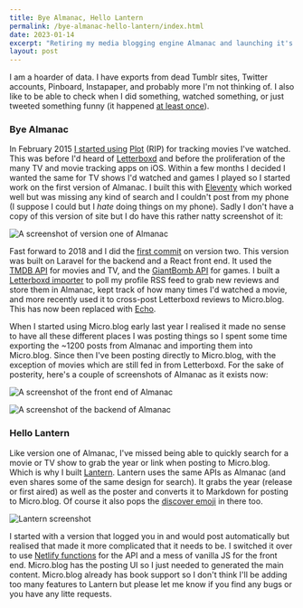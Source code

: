 ```yaml
---
title: Bye Almanac, Hello Lantern
permalink: /bye-almanac-hello-lantern/index.html
date: 2023-01-14
excerpt: "Retiring my media blogging engine Almanac and launching it's spirtual successor Lantern"
layout: post
---
```


I am a hoarder of data. I have exports from dead Tumblr sites, Twitter accounts,  Pinboard, Instapaper, and probably more I'm not thinking of. I also like to be able to check when I did something, watched something, or just tweeted something funny (it happened [at least once](https://hellsite.rknight.me/656762307494682624/)).

### Bye Almanac

In February 2015 [I started using](https://hellsite.rknight.me/569782414899355648/) [Plot](http://plotapp.io/) (RIP) for tracking movies I've watched. This was before I'd heard of [Letterboxd](https://letterboxd.com/) and before the proliferation of the many TV and movie tracking apps on iOS. Within a few months I decided I wanted the same for TV shows I'd watched and games I played so I started work on the first version of Almanac. I built this with [Eleventy](https://www.11ty.dev/) which worked well but was missing any kind of search and I couldn't post from my phone (I suppose I could but I _hate_ doing things on my phone). Sadly I don't have a copy of this version of site but I do have this rather natty screenshot of it:

![A screenshot of version one of Almanac](https://rknightuk.s3.amazonaws.com/site/almanac-screenshot.png)

Fast forward to 2018 and I did the [first commit](https://github.com/rknightuk/almanac/commit/2595bc622f75ef5ddc9a85cd745dd216b69fbddc) on version two. This version was built on Laravel for the backend and a React front end. It used the [TMDB API](https://www.themoviedb.org/) for movies and TV, and the [GiantBomb API](https://www.giantbomb.com/api/) for games. I built a [Letterboxd importer](https://github.com/rknightuk/almanac/blob/master/app/LetterboxdFetcher.php) to poll my profile RSS feed to grab new reviews and store them in Almanac, kept track of how many times I'd watched a movie, and more recently used it to cross-post Letterboxd reviews to Micro.blog. This has now been replaced with [Echo](https://echo.rknight.me).

When I started using Micro.blog early last year I realised it made no sense to have all these different places I was posting things so I spent some time exporting the ~1200 posts from Almanac and importing them into Micro.blog. Since then I've been posting directly to Micro.blog, with the exception of movies which are still fed in from Letterboxd. For the sake of posterity, here's a couple of screenshots of Almanac as it exists now:

![A screenshot of the front end of Almanac](https://rknightuk.s3.amazonaws.com/site/almanac-screenshot-1.png)

![A screenshot of the backend of Almanac](https://rknightuk.s3.amazonaws.com/site/almanac-screenshot-4.png)

### Hello Lantern

Like version one of Almanac, I've missed being able to quickly search for a movie or TV show to grab the year or link when posting to Micro.blog. Which is why I built [Lantern](https://lantern.rknight.me). Lantern uses the same APIs as Almanac (and even shares some of the same design for search). It grabs the year (release or first aired) as well as the poster and converts it to Markdown for posting to Micro.blog. Of course it also pops the [discover emoji](https://help.micro.blog/t/emoji-in-discover/34) in there too.

![Lantern screenshot](https://rknightuk.s3.amazonaws.com/site/lantern-screenshot.png)

I started with a version that logged you in and would post automatically but realised that made it more complicated that it needs to be. I switched it over to use [Netlify functions](https://www.netlify.com/products/functions/) for the API and a mess of vanilla JS for the front end. Micro.blog has the posting UI so I just needed to generated the main content. Micro.blog already has book support so I don't think I'll be adding too many features to Lantern but please let me know if you find any bugs or you have any litte requests.
